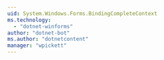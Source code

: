 ```yaml
---
uid: System.Windows.Forms.BindingCompleteContext
ms.technology: 
  - "dotnet-winforms"
author: "dotnet-bot"
ms.author: "dotnetcontent"
manager: "wpickett"
---
```

